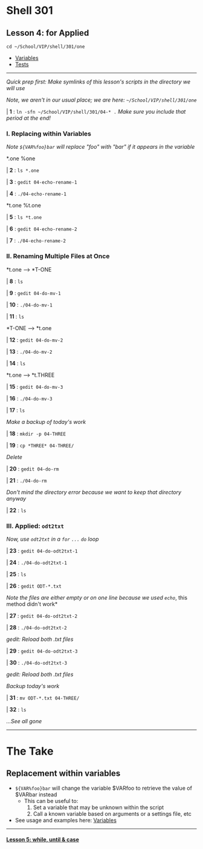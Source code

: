 # Shell 301
## Lesson 4: for Applied

`cd ~/School/VIP/shell/301/one`

- [Variables](https://github.com/inkVerb/vip/blob/master/Cheat-Sheets/Variables.md)
- [Tests](https://github.com/inkVerb/vip/blob/master/Cheat-Sheets/Tests.md)

___

*Quick prep first: Make symlinks of this lesson's scripts in the directory we will use*

*Note, we aren't in our usual place; we are here: `~/School/VIP/shell/301/one`*

| **1** : `ln -sfn ~/School/VIP/shell/301/04-* .` *Make sure you include that period at the end!*

### I. Replacing within Variables

*Note `${VAR%foo}bar` will replace "foo" with "bar" if it appears in the variable*

*.one %one

| **2** : `ls *.one`

| **3** : `gedit 04-echo-rename-1`

| **4** : `./04-echo-rename-1`

*t.one %t.one

| **5** : `ls *t.one`

| **6** : `gedit 04-echo-rename-2`

| **7** : `./04-echo-rename-2`

### II. Renaming Multiple Files at Once

*t.one --> *T-ONE

| **8** : `ls`

| **9** : `gedit 04-do-mv-1`

| **10** : `./04-do-mv-1`

| **11** : `ls`

*T-ONE --> *t.one

| **12** : `gedit 04-do-mv-2`

| **13** : `./04-do-mv-2`

| **14** : `ls`

*t.one --> *t.THREE

| **15** : `gedit 04-do-mv-3`

| **16** : `./04-do-mv-3`

| **17** : `ls`

*Make a backup of today's work*

| **18** : `mkdir -p 04-THREE`

| **19** : `cp *THREE* 04-THREE/`

*Delete*

| **20** : `gedit 04-do-rm`

| **21** : `./04-do-rm`

*Don't mind the directory error because we want to keep that directory anyway*

| **22** : `ls`

### III. Applied: `odt2txt`

*Now, use `odt2txt` in a `for` `...` `do` loop*

| **23** : `gedit 04-do-odt2txt-1`

| **24** : `./04-do-odt2txt-1`

| **25** : `ls`

| **26** : `gedit ODT-*.txt`

*Note the files are either empty or on one line because we used `echo`*, this method didn't work*

| **27** : `gedit 04-do-odt2txt-2`

| **28** : `./04-do-odt2txt-2`

*gedit: Reload both .txt files*

| **29** : `gedit 04-do-odt2txt-3`

| **30** : `./04-do-odt2txt-3`

*gedit: Reload both .txt files*

*Backup today's work*

| **31** : `mv ODT-*.txt 04-THREE/`

| **32** : `ls`

*...See all gone*

___

# The Take

## Replacement within variables
- `${VAR%foo}bar` will change the variable $VARfoo to retrieve the value of $VARbar instead
  - This can be useful to:
    1. Set a variable that may be unknown within the script
    2. Call a known variable based on arguments or a settings file, etc
- See usage and examples here: [Variables](https://github.com/inkVerb/vip/blob/master/Cheat-Sheets/Variables.md)
___

#### [Lesson 5: while, until & case](https://github.com/inkVerb/vip/blob/master/301-shell/Lesson-05.md)
